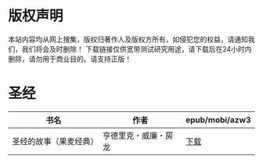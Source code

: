 # 版权声明

本站内容均从网上搜集，版权归著作人及版权方所有，如侵犯您的权益，请通知我们，我们将会及时删除！ 下载链接仅供宽带测试研究用途，请下载后在24小时内删除，请勿用于商业目的。请支持正版！

# 圣经

| 书名 | 作者 | epub/mobi/azw3 |
| --- | --- | --- |
| 圣经的故事（果麦经典） | 亨德里克・威廉・房龙 | [下载](https://url89.ctfile.com/f/31084289-1357033282-468dd2?p=8866) |

